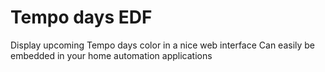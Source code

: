 # Tempo days EDF

Display upcoming Tempo days color in a nice web interface
Can easily be embedded in your home automation applications
